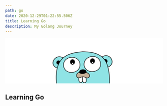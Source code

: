 ```yaml
---
path: go
date: 2020-12-29T01:22:55.506Z
title: Learning Go
description: My Golang Journey
---
```


![Go](./go.png "Go Header")

## Learning Go

